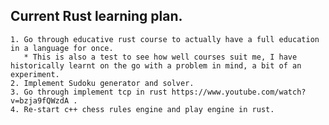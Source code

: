 ## Current Rust learning plan.

    1. Go through educative rust course to actually have a full education in a language for once.
       * This is also a test to see how well courses suit me, I have historically learnt on the go with a problem in mind, a bit of an experiment.   
    2. Implement Sudoku generator and solver.
    3. Go through implement tcp in rust https://www.youtube.com/watch?v=bzja9fQWzdA . 
    4. Re-start c++ chess rules engine and play engine in rust.